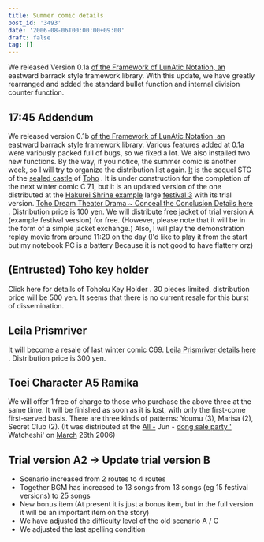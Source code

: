```yaml
---
title: Summer comic details
post_id: '3493'
date: '2006-08-06T00:00:00+09:00'
draft: false
tag: []
---
```


We released Version 0.1a [of the Framework of LunAtic Notation, an](/tag/flan) eastward barrack style framework library. With this update, we have greatly rearranged and added the standard bullet function and internal division counter function.

## 17:45 Addendum

We released version 0.1b [of the Framework of LunAtic Notation, an](/tag/flan) eastward barrack style framework library. Various features added at 0.1a were variously packed full of bugs, so we fixed a lot. We also installed two new functions. By the way, if you notice, the summer comic is another week, so I will try to organize the distribution list again. [It](/!/thA/) is the sequel STG of the [sealed castle](/!/thA/) of [Toho](/!/thA/) . It is under construction for the completion of the next winter comic C 71, but it is an updated version of the one distributed at the [Hakurei Shrine example](http://www.reitaisai.com/) large [festival 3](http://www.reitaisai.com/) with its trial version. [Toho Dream Theater Drama ~ Conceal the Conclusion Details here](/!/thC/) . Distribution price is 100 yen. We will distribute free jacket of trial version A (example festival version) for free. (However, please note that it will be in the form of a simple jacket exchange.) Also, I will play the demonstration replay movie from around 11:20 on the day (I'd like to play it from the start but my notebook PC is a battery Because it is not good to have flattery orz)

## (Entrusted) Toho key holder

Click here for details of Tohoku Key Holder . 30 pieces limited, distribution price will be 500 yen. It seems that there is no current resale for this burst of dissemination.

## Leila Prismriver

It will become a resale of last winter comic C69. [Leila Prismriver details here](/!/leila/) . Distribution price is 300 yen.

## Toei Character A5 Ramika

We will offer 1 free of charge to those who purchase the above three at the same time. It will be finished as soon as it is lost, with only the first-come first-served basis. There are three kinds of patterns: Youmu (3), Marisa (2), Secret Club (2). (It was distributed at the [All -](http://www.h4.dion.ne.jp/%7Ewashoi/) Jun - [dong sale party '](http://www.h4.dion.ne.jp/%7Ewashoi/) Watcheshi' on [March](http://www.h4.dion.ne.jp/%7Ewashoi/) 26th 2006)

## Trial version A2 → Update trial version B

*   Scenario increased from 2 routes to 4 routes
*   Together BGM has increased to 13 songs from 13 songs (eg 15 festival versions) to 25 songs
*   New bonus item (At present it is just a bonus item, but in the full version it will be an important item on the story)
*   We have adjusted the difficulty level of the old scenario A / C
*   We adjusted the last spelling condition